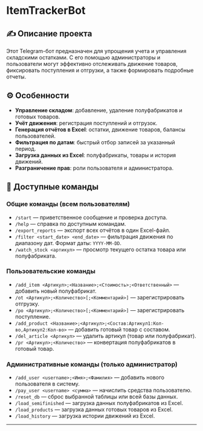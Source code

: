# ItemTrackerBot

## ✍️ Описание проекта

Этот Telegram-бот предназначен для упрощения учета и управления складскими остатками. С его помощью администраторы и пользователи могут эффективно отслеживать движение товаров, фиксировать поступления и отгрузки, а также формировать подробные отчеты.

## ⚙️ Особенности

- **Управление складом**: добавление, удаление полуфабрикатов и готовых товаров.
- **Учёт движения**: регистрация поступлений и отгрузок.
- **Генерация отчётов в Excel**: остатки, движение товаров, балансы пользователей.
- **Фильтрация по датам**: быстрый отбор записей за указанный период.
- **Загрузка данных из Excel**: полуфабрикаты, товары и история движений.
- **Разграничение прав**: роли пользователя и администратора.

## 💬 Доступные команды

### Общие команды (всем пользователям)

- `/start` — приветственное сообщение и проверка доступа.
- `/help` — справка по доступным командам.
- `/export_reports` — экспорт всех отчётов в один Excel-файл.
- `/filter <start_date> <end_date>` — фильтрация движения по диапазону дат. Формат даты: `YYYY-MM-DD`.
- `/watch_stock <артикул>` — просмотр текущего остатка товара или полуфабриката.

### Пользовательские команды

- `/add_item <Артикул>;<Название>;<Стоимость>;<Ответственный>` — добавить новый полуфабрикат.
- `/ot <Артикул>;<Количество>[;<Комментарий>]` — зарегистрировать отгрузку.
- `/po <Артикул>;<Количество>[;<Комментарий>]` — зарегистрировать поступление.
- `/add_product <Название>;<Артикул>;<Состав:Артикул1:Кол-во,Артикул2:Кол-во>` — добавить готовый товар с составом.
- `/del_article <Артикул>` — удалить артикул (товар или полуфабрикат).
- `/pr <Артикул>;<Количество>` — конвертация полуфабрикатов в готовый товар.

### Административные команды (только администратор)

- `/add_user <username>;<Имя>;<Фамилия>` — добавить нового пользователя в систему.
- `/pay_user <username> <сумма>` — начислить средства пользователю.
- `/reset_db` — сброс выбранной таблицы или всей базы данных.
- `/load_semifinished` — загрузка данных полуфабрикатов из Excel.
- `/load_products` — загрузка данных готовых товаров из Excel.
- `/load_history` — загрузка истории движений из Excel.

---

